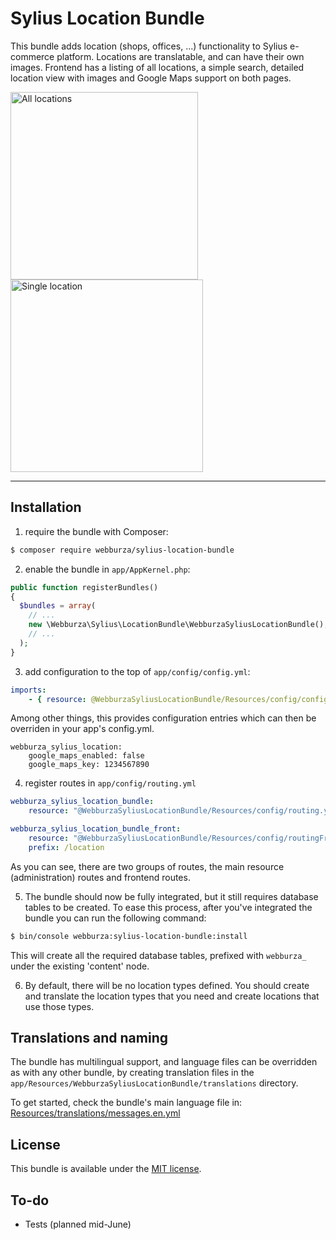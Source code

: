# Sylius Location Bundle

This bundle adds location (shops, offices, ...) functionality to Sylius e-commerce platform. Locations are translatable,
and can have their own images. Frontend has a listing of all locations, a simple search, detailed location view with
images and Google Maps support on both pages.

[<img title="All locations" src="http://i.imgur.com/LdEQhsn.png" width="300">](http://i.imgur.com/LdEQhsn.png)
[<img title="Single location" src="http://i.imgur.com/WiKPTu5.jpg" width="308">](http://i.imgur.com/WiKPTu5.jpg)

---

## Installation

  1. require the bundle with Composer:

  ```bash
  $ composer require webburza/sylius-location-bundle
  ```

  2. enable the bundle in `app/AppKernel.php`:

  ```php
  public function registerBundles()
  {
    $bundles = array(
      // ...
      new \Webburza\Sylius\LocationBundle\WebburzaSyliusLocationBundle(),
      // ...
    );
  }
  ```

  3. add configuration to the top of `app/config/config.yml`:

  ```yaml
  imports:
      - { resource: @WebburzaSyliusLocationBundle/Resources/config/config.yml }
  ```

  Among other things, this provides configuration entries which can then be overriden
  in your app's config.yml.

  ```
  webburza_sylius_location:
      google_maps_enabled: false
      google_maps_key: 1234567890
  ```

  4. register routes in `app/config/routing.yml`

  ```yaml
  webburza_sylius_location_bundle:
      resource: "@WebburzaSyliusLocationBundle/Resources/config/routing.yml"

  webburza_sylius_location_bundle_front:
      resource: "@WebburzaSyliusLocationBundle/Resources/config/routingFront.yml"
      prefix: /location
  ```

  As you can see, there are two groups of routes, the main resource (administration)
  routes and frontend routes.

  5. The bundle should now be fully integrated, but it still requires
database tables to be created. To ease this
process, after you've integrated the bundle you can run the
following command:

  ```bash
  $ bin/console webburza:sylius-location-bundle:install
  ```

  This will create all the required database tables, prefixed with `webburza_` under the existing 'content' node.

  6. By default, there will be no location types defined. You should create and translate
the location types that you need and create locations that use those types.

## Translations and naming

The bundle has multilingual support, and language files can be
overridden as with any other bundle, by creating translation files in the
`app/Resources/WebburzaSyliusLocationBundle/translations` directory.

To get started, check the bundle's main language file in:
[Resources/translations/messages.en.yml](Resources/translations/messages.en.yml)

## License

This bundle is available under the [MIT license](LICENSE).

## To-do

- Tests (planned mid-June)
